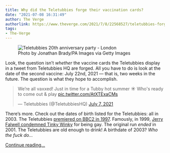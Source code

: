 ```yaml
---
title: Why did the Teletubbies forge their vaccination cards?
date: "2021-07-08 16:31:49"
author: The Verge
authorlink: https://www.theverge.com/2021/7/8/22568527/teletubbies-forged-vaccination-cards-twitter
tags:
- The-Verge
---
```

<figure>
      <img alt="Teletubbies 20th anniversary party - London" src="https://cdn.vox-cdn.com/thumbor/ebtpbSjVuvQe8nTWepNPCuC9yUw=/0x0:3500x2333/1310x873/cdn.vox-cdn.com/uploads/chorus_image/image/69556711/645519008.0.jpg" />
        <figcaption>Photo by Jonathan Brady/PA Images via Getty Images</figcaption>
    </figure>

  <p id="RX12pm">Look, the question isn’t <em>whether</em> the vaccine cards the Teletubbies display in a tweet from Teletubbies HQ are forged. All you have to do is look at the date of the second vaccine: July 22nd, 2021 — that is, two weeks in the future. The question is what they hope to accomplish.</p>
<div id="cHG65I">
<blockquote class="twitter-tweet">
<p lang="en" dir="ltr">We’re all vaxxed! Just in time for a Tubby hot summer ☀️ Who's ready to come out &amp; play <a href="https://t.co/AtXTExaCMs">pic.twitter.com/AtXTExaCMs</a></p>— Teletubbies (@TeletubbiesHQ) <a href="https://twitter.com/TeletubbiesHQ/status/1412790031530475524?ref_src=twsrc%5Etfw">July 7, 2021</a>
</blockquote>

</div>
<p id="5vnipc">There’s more. Check out the dates of birth listed for the Teletubbies: all in 2003. The Teletubbies <a href="https://www.imdb.com/title/tt0142055/">premiered on BBC2 in 1997</a>. Famously, in 1999, <a href="https://slate.com/technology/2017/12/jerry-falwell-and-tinky-winky-the-gay-teletubby.html">Jerry Falwell condemned Tinky Winky</a> for being gay. The original run <em>ended </em>in 2001. The Teletubbies are old enough to drink! A birthdate of 2003? <em>Who the fuck do...</em></p>
  <p>
    <a href="https://www.theverge.com/2021/7/8/22568527/teletubbies-forged-vaccination-cards-twitter">Continue reading&hellip;</a>
  </p>
